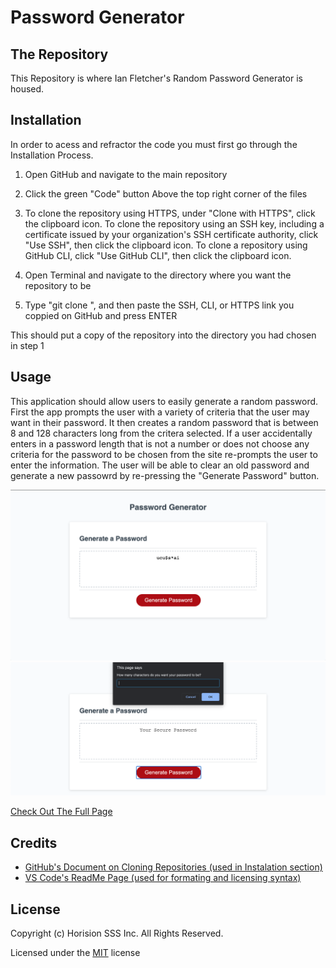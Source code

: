 # Password Generator

## The Repository 
This Repository is where Ian Fletcher's Random Password Generator is housed.

## Installation
In order to acess and refractor the code you must first go through the Installation Process.

1) Open GitHub and navigate to the main repository 

2) Click the green "Code" button Above the top right corner of the files 

3) To clone the repository using HTTPS, under "Clone with HTTPS", click the clipboard icon. To clone the repository using an SSH key, including a certificate issued by your organization's SSH certificate authority, click "Use SSH", then click the clipboard icon. To clone a repository using GitHub CLI, click "Use GitHub CLI", then click the clipboard icon.

4) Open Terminal and navigate to the directory where you want the repository to be 

5) Type "git clone ", and then paste the SSH, CLI, or HTTPS link you coppied on GitHub and press ENTER 

This should put a copy of the repository into the directory you had chosen in step 1

## Usage
This application should allow users to easily generate a random password. First the app prompts the user with a variety of criteria that the user may want in their password. It then creates a random password that is between 8 and 128 characters long from the critera selected. If a user accidentally enters in a password length that is not a number or does not choose any criteria for the password to be chosen from the site re-prompts the user to enter the information. The user will be able to clear an old password and generate a new passowrd by re-pressing the "Generate Password" button.


![alt text](images/generator1.png)
![alt text](images/generator2.png)

[Check Out The Full Page](https://ianfletcher314.github.io/PasswordGenerator/)

## Credits

- [GitHub's Document on Cloning Repositories (used in Instalation section)](https://docs.github.com/en/github/creating-cloning-and-archiving-repositories/cloning-a-repository) 
- [VS Code's ReadMe Page (used for formating and licensing syntax)](https://github.com/microsoft/vscode/blob/master/README.md)

## License 

Copyright (c) Horision SSS Inc. All Rights Reserved.

Licensed under the [MIT](license.txt) license
